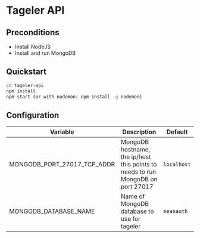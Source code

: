 Tageler API
===========
Preconditions
---
- Install NodeJS
- Install and run MongoDB

Quickstart
----------
```bash
cd tageler-api
npm install
npm start (or with nodemon: npm install -g nodemon)
```
Configuration
-------------

| Variable | Description | Default |
|----------|-------------|---------|
| MONGODB_PORT_27017_TCP_ADDR | MongoDB hostname, the ip/host this points to needs to run MongoDB on port 27017 | `localhost` |
| MONGODB_DATABASE_NAME | Name of MongoDB database to use for tageler | `meanauth` |
